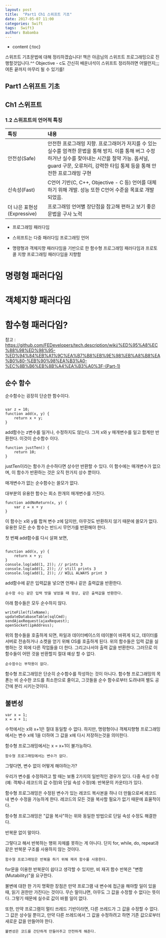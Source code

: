 ```yaml
---
layout: post
title:  "Part1 Ch1 스위프트 기초"
date: 2017-05-07 11:00
categories: Swift
tags:  Swift3 
author: Babamba
---
```


* content
{:toc}

스위프트 기초문법에 대해 정리하겠습니다! 책은 야곰님의 스위프트 프로그래밍으로 진행할것입니다.^^ Objective - c도 간신히 배운녀석이 스위프트 정리하려면 어떨런지;;; 여튼 끝까지 마무리 될 수 있기를!


## Part1 스위프트 기초

## Ch1 스위프트

### 1.2 스위프트의 언어적 특징

| 특징 | 내용 |
|:--|:--|
| 안전성(Safe) | 안전한 프로그래밍 지향. 프로그래머가 저지를 수 있는 실수를 엄격한 문법을 통해 방지. 이를 통해 버그 수정하거난 실수를 찾아내는 시간을 절약 가능. 옵셔널, guard 구문, 오류처리, 강력한 타입 통제 등을 통해 안전한 프로그래밍 구현 |
|신속성(Fast)| C언어 기반(C, C++, Objective - C 등) 언어를 대체하기 위해 개발. 성능 또한 C언어 수준을 목표로 개발되었음. |
|더 나은 표현성(Expressive)| 프로그래밍 언어별 장단점을 참고해 편하고 보기 좋은 문법을 구사 노력 |

 * 프로그래밍 패러다임

  * 스위프트는 다중 패러다임 프로그래밍 언어
  * 명령형과 객체지향 패러다임을 기반으로 한 함수형 프로그래밍 패러다임과 프로토콜 지향 프로그래밍 패러다임을 지향함
  
명령형 패러다임
===

객체지향 패러다임
===

함수형 패러다임?
===

참고 : https://github.com/FEDevelopers/tech.description/wiki/%ED%95%A8%EC%88%98%ED%98%95-%ED%94%84%EB%A1%9C%EA%B7%B8%EB%9E%98%EB%A8%B8%EA%B0%80-%EB%90%98%EA%B3%A0-%EC%8B%B6%EB%8B%A4%EA%B3%A0%3F-(Part-1)

## 순수 함수

순수함수는 굉장히 단순한 함수이다.

```

var z = 10;
function add(x, y) {
    return x + y;
}

```
add함수는 z변수를 일거나, 수정하지도 않는다. 그저 x와 y 매개변수를 일고 합계만 반환한다. 이것이 순수함수 이다.

```
function justTen() {
    return 10;
}

```

justTen이라는 함수가 순수하다면 상수만 반환할 수 있다. 
이 함수에는 매개변수가 없으며, 이 함수가 반환하는 것은 오직 한가지 상수 뿐이다.

매개변수가 없는 순수함수는 쓸모가 없다.

대부분의 유용한 함수는 회소 한개의 매개변수를 가진다.

```
function addNoReturn(x, y) {
    var z = x + y
}

```

이 함수는 x와 y를 합쳐 변수 z에 담지만, 아무것도 반환하지  않기 때문에 쓸모가 없다.
유용한 모든 순수 함수는 반드시 무언가를 반환해야 한다.

첫 번째 add함수를 다시 살펴 보면,

```

function add(x, y) {
    return x + y;
}
console.log(add(1, 2)); // prints 3
console.log(add(1, 2)); // still prints 3
console.log(add(1, 2)); // WILL ALWAYS print 3

```

add함수에 같은 입력값을 넣으면 언제나 같은 출력값을 반환한다.

	순수함 수는 같은 입력 밧을 넣었을 때 항상, 같은 출력값을 반환한다.
	
아래 함수들은 모두 순수하지 않다.

```
writeFile(fileName);
updateDatabaseTable(sqlCmd);
sendAjaxRequest(ajaxRequest);
openSocket(ipAddress);

```
위의 함수들을 호출하게 되면, 파일과 데이터베이스의 테이블이 바뀌게 되고, 데이터를 서버로 전송하거나 소켓을 얻기 위해 OS를 호출하게 된다. 위의 함수들은 입력 값을 실행하는 것 외에 다른 작업들을 더 한다. 그리고나서야 출력 값을 반환한다. 그러므로 이 함수들이 어떤 것을 반환할지 절대 예상 할 수 없다.

	순수함수는 부작용이 없다.
	
함수형 프로그래밍은 단순히 순수함수를 작성하는 것이 아니다. 함수형 프로그래밍의 목푠는 비 순수한 코드를 최소한으로 줄이고, 그것들을 순수 함수로부터 도려내여 별도 공간에 분리 시키는것이다.

## 불변성

```
var x = 1;
x = x + 1;

```

수학에서는 x와 x+1은 절대 동일할 수 없다.
하지만, 명령형이나 객체지향형 프로그래밍에서는 변수 x에 1을 더하여 그 값을 x에 다시 저장하는것을 의미한다.

함수형 프로그래밍에서는 x = x+1이 불가능하다. 

	함수형 프로그래밍에서는 변수가 없다.

그렇다면, 변수 없이 어떻게 해야하는가?

우리가 변수를 수정하려고 할 때는 보통 2가지의 일반적인 경우가 있다. 다중 속성 수정(예: 객체나 레코드의 값 수정)와 단일 속성 수정(예: 반복문의 카운터)가 있다.

함수형 프로그래밍은 수정된 변수가 있는 레코드 복사본을 하나 더 만듦으로써 레코드 내 변수 수정을 가능하게 한다. 레코드의 모든 것을 복사할 필요가 없기 때문에 효율적이다.

함수형 프로그래밍은 "값을 복사"하는 위와 동일한 방법으로 단일 속성 수정도 해결한다.

반복문 없이 말이다.

 그렇다고 해서 반복하는 행위 자체를 못하는 게 아니다. 단지 for, while, do, repeat과 같은 반복문 구조를 사용하지 않는 것이다.

	함수형 프로그래밍은 반복을 하기 위해 재귀 함수를 사용한다.
	
for문을 이용한 반복문이 쉽다고 생각할 수 있지만, 비 재귀 함수 반복은 "변함(Mutability)"을 요구한다. 

불변에 대한 한 가지 명확한 장점은 만약 프로그램 내 변수에 접근을 해야할 일이 있을 때, 읽기 권한만 가진다는 것이다. 무슨 말이냐면, 아무도 그 값을 수정할 수 없다는 뜻이다. 그렇기 때문에 실수로 값이 바뀔 일이 없다.

또한, 만약 프로그램이 멀티 쓰레드 기반이라면, 다른 쓰레드가 그 값을 수정할 수 없다. 그 값은 상수일 뿐이고, 만약 다른 쓰레드에서 그 값을 수정하려고 하면 기존 값으로부터 새로운 값을 만들어야 한다.

	불변성은 코드를 간단하게 만들어주고 안전하게 해준다.
	


